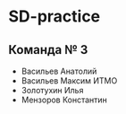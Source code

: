 # SD-practice

## Команда № 3
- Васильев Анатолий
- Васильев Максим ИТМО
- Золотухин Илья
- Мензоров Константин
